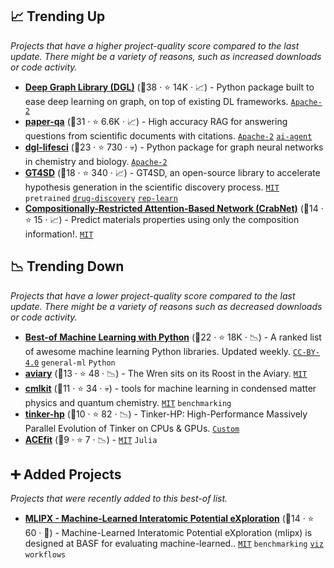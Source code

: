 ## 📈 Trending Up

_Projects that have a higher project-quality score compared to the last update. There might be a variety of reasons, such as increased downloads or code activity._

- <b><a href="https://github.com/dmlc/dgl">Deep Graph Library (DGL)</a></b> (🥇38 ·  ⭐ 14K · 📈) - Python package built to ease deep learning on graph, on top of existing DL frameworks. <code><a href="http://bit.ly/3nYMfla">Apache-2</a></code>
- <b><a href="https://github.com/Future-House/paper-qa">paper-qa</a></b> (🥇31 ·  ⭐ 6.6K · 📈) - High accuracy RAG for answering questions from scientific documents with citations. <code><a href="http://bit.ly/3nYMfla">Apache-2</a></code> <a href="https://en.wikipedia.org/wiki/Large_language_model#Agency"><code>ai-agent</code></a>
- <b><a href="https://github.com/awslabs/dgl-lifesci">dgl-lifesci</a></b> (🥇23 ·  ⭐ 730 · 💀) - Python package for graph neural networks in chemistry and biology. <code><a href="http://bit.ly/3nYMfla">Apache-2</a></code>
- <b><a href="https://github.com/GT4SD/gt4sd-core">GT4SD</a></b> (🥇18 ·  ⭐ 340 · 📈) - GT4SD, an open-source library to accelerate hypothesis generation in the scientific discovery process. <code><a href="http://bit.ly/34MBwT8">MIT</a></code> <code>pretrained</code> <a href="https://en.wikipedia.org/wiki/Drug_design#Computer-aided_drug_design"><code>drug-discovery</code></a> <a href="https://en.wikipedia.org/wiki/Feature_learning"><code>rep-learn</code></a>
- <b><a href="https://github.com/sparks-baird/CrabNet">Compositionally-Restricted Attention-Based Network (CrabNet)</a></b> (🥈14 ·  ⭐ 15 · 📈) - Predict materials properties using only the composition information!. <code><a href="http://bit.ly/34MBwT8">MIT</a></code>

## 📉 Trending Down

_Projects that have a lower project-quality score compared to the last update. There might be a variety of reasons such as decreased downloads or code activity._

- <b><a href="https://github.com/ml-tooling/best-of-ml-python">Best-of Machine Learning with Python</a></b> (🥇22 ·  ⭐ 18K · 📉) - A ranked list of awesome machine learning Python libraries. Updated weekly. <code><a href="https://tldrlegal.com/search?q=CC-BY-4.0">CC-BY-4.0</a></code> <code>general-ml</code> <code>Python</code>
- <b><a href="https://github.com/CompRhys/aviary">aviary</a></b> (🥇13 ·  ⭐ 48 · 📉) - The Wren sits on its Roost in the Aviary. <code><a href="http://bit.ly/34MBwT8">MIT</a></code>
- <b><a href="https://github.com/sirmarcel/cmlkit">cmlkit</a></b> (🥈11 ·  ⭐ 34 · 💀) - tools for machine learning in condensed matter physics and quantum chemistry. <code><a href="http://bit.ly/34MBwT8">MIT</a></code> <code>benchmarking</code>
- <b><a href="https://github.com/TinkerTools/tinker-hp">tinker-hp</a></b> (🥉10 ·  ⭐ 82 · 📉) - Tinker-HP: High-Performance Massively Parallel Evolution of Tinker on CPUs & GPUs. <code><a href="https://github.com/TinkerTools/tinker-hp/blob/master/license-Tinker.pdf">Custom</a></code>
- <b><a href="https://github.com/ACEsuit/ACEfit.jl">ACEfit</a></b> (🥉9 ·  ⭐ 7 · 📉) -  <code><a href="http://bit.ly/34MBwT8">MIT</a></code> <code>Julia</code>

## ➕ Added Projects

_Projects that were recently added to this best-of list._

- <b><a href="https://github.com/basf/mlipx">MLIPX - Machine-Learned Interatomic Potential eXploration</a></b> (🥈14 ·  ⭐ 60 · 🐣) - Machine-Learned Interatomic Potential eXploration (mlipx) is designed at BASF for evaluating machine-learned.. <code><a href="http://bit.ly/34MBwT8">MIT</a></code> <code>benchmarking</code> <a href="https://en.wikipedia.org/wiki/Visualization"><code>viz</code></a> <code>workflows</code>

